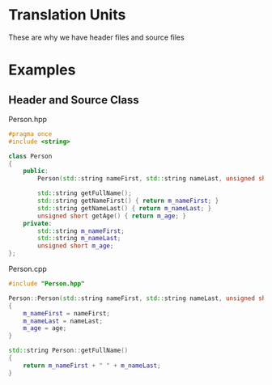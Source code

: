 # Translation Units
These are why we have header files and source files

# Examples

## Header and Source Class
Person.hpp
```cpp
#pragma once
#include <string>

class Person
{
    public:
        Person(std::string nameFirst, std::string nameLast, unsigned short age);

        std::string getFullName();
        std::string getNameFirst() { return m_nameFirst; }
        std::string getNameLast() { return m_nameLast; }
        unsigned short getAge() { return m_age; }
    private:
        std::string m_nameFirst;
        std::string m_nameLast;
        unsigned short m_age;
};
```

Person.cpp
```cpp
#include "Person.hpp"

Person::Person(std::string nameFirst, std::string nameLast, unsigned short age)
{
    m_nameFirst = nameFirst;
    m_nameLast = nameLast;
    m_age = age;
}

std::string Person::getFullName()
{
    return m_nameFirst + " " + m_nameLast;
}
```
